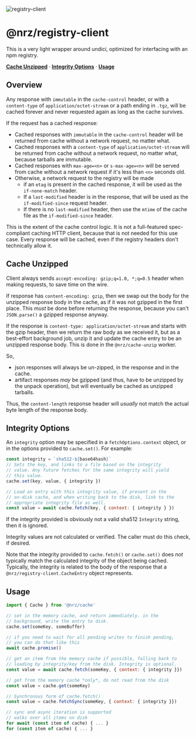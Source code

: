 ![registry-client](https://github.com/user-attachments/assets/664e4107-bf7b-4179-802d-9ec9f1499955)

# @nrz/registry-client

This is a very light wrapper around undici, optimized for interfacing
with an npm registry.

**[Cache Unzipped](#cache-unzipped)** ·
**[Integrity Options](#integrity-options)** · **[Usage](#usage)**

## Overview

Any response with `immutable` in the `cache-control` header, or with a
`content-type` of `application/octet-stream` or a path ending in
`.tgz`, will be cached forever and never requested again as long as
the cache survives.

If the request has a cached response:

- Cached responses with `immutable` in the `cache-control` header will
  be returned from cache without a network request, no matter what.
- Cached responses with a `content-type` of `application/octet-stream`
  will be returned from cache without a network request, no matter
  what, because tarballs are immutable.
- Cached responses with `max-age=<n>` or `s-max-age=<n>` will be
  served from cache without a network request if it's less than `<n>`
  seconds old.
- Otherwise, a network request to the registry will be made
  - if an `etag` is present in the cached response, it will be used as
    the `if-none-match` header.
  - If a `last-modified` header is in the response, that will be used
    as the `if-modified-since` request header.
  - If there is no `last-modified` header, then use the `mtime` of the
    cache file as the `if-modified-since` header.

This is the extent of the cache control logic. It is not a
full-featured spec-compliant caching HTTP client, because that is not
needed for this use case. Every response will be cached, even if the
registry headers don't technically allow it.

## Cache Unzipped

Client always sends `accept-encoding: gzip;q=1.0, *;q=0.5` header when
making requests, to save time on the wire.

If response has `content-encoding: gzip`, then we swap out the body
for the unzipped response body in the cache, as if it was not gzipped
in the first place. This _must_ be done before returning the response,
because you can't `JSON.parse()` a gzipped response anyway.

If the response is `content-type: application/octet-stream` and starts
with the gzip header, then we return the raw body as we received it,
but as a best-effort background job, unzip it and update the cache
entry to be an unzipped response body. This is done in the
`@nrz/cache-unzip` worker.

So,

- json responses will always be un-zipped, in the response and in the
  cache.
- artifact responses _may_ be gzipped (and thus, have to be unzipped
  by the unpack operation), but will eventually be cached as unzipped
  tarballs.

Thus, the `content-length` response header will _usually_ not match
the actual byte length of the response body.

## Integrity Options

An `integrity` option may be specified in a `fetchOptions.context`
object, or in the options provided to `cache.set()`. For example:

```js
const integrity = `sha512-${base64hash}`
// Sets the key, and links to a file based on the integrity
// value. Any future fetches for the same integrity will yield
// this value.
cache.set(key, value, { integrity })

// Load an entry with this integrity value, if present in the
// on-disk cache, and when writing back to the disk, link to the
// appropriate integrity file as well.
const value = await cache.fetch(key, { context: { integrity } })
```

If the integrity provided is obviously not a valid sha512 `Integrity`
string, then it is ignored.

Integrity values are not calculated or verified. The caller must do
this check, if desired.

Note that the integrity provided to `cache.fetch()` or `cache.set()`
does _not_ typically match the calculated integrity of the object
being cached. Typically, the integrity is related to the body of the
response that a `@nrz/registry-client.CacheEntry` object represents.

## Usage

```js
import { Cache } from '@nrz/cache'

// set in the memory cache, and return immediately. in the
// background, write the entry to disk.
cache.set(someKey, someBuffer)

// if you need to wait for all pending writes to finish pending,
// you can do that like this
await cache.promise()

// get an item from the memory cache if possible, falling back to
// loading by integrity/key from the disk. Integrity is optional.
const value = await cache.fetch(someKey, { context: { integrity }})

// get from the memory cache *only*, do not read from the disk
const value = cache.get(someKey)

// Synchronous form of cache.fetch()
const value = cache.fetchSync(someKey, { context: { integrity }})

// sync and async iteration is supported
// walks over all items on disk
for await (const item of cache) { ... }
for (const item of cache) { ... }
```
